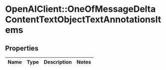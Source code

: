 # OpenAIClient::OneOfMessageDeltaContentTextObjectTextAnnotationsItems

## Properties
Name | Type | Description | Notes
------------ | ------------- | ------------- | -------------

